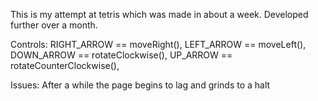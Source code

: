 This is my attempt at tetris which was made in about a week.
Developed further over a month.

Controls:
RIGHT_ARROW == moveRight(),
LEFT_ARROW == moveLeft(),
DOWN_ARROW == rotateClockwise(),
UP_ARROW == rotateCounterClockwise(),

Issues:
After a while the page begins to lag and grinds to a halt
